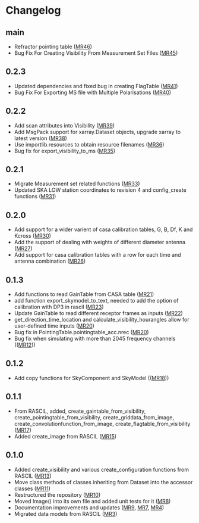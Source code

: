 # Changelog

main
----
* Refractor pointing table ([MR46](https://gitlab.com/ska-telescope/sdp/ska-sdp-datamodels/-/merge_requests/46))
* Bug Fix For Creating Visibility From Measurement Set Files ([MR45](https://gitlab.com/ska-telescope/sdp/ska-sdp-datamodels/-/merge_requests/45))

0.2.3
----
* Updated dependencies and fixed bug in creating FlagTable ([MR41](https://gitlab.com/ska-telescope/sdp/ska-sdp-datamodels/-/merge_requests/41))
* Bug Fix For Exporting MS file with Multiple Polarisations ([MR40](https://gitlab.com/ska-telescope/sdp/ska-sdp-datamodels/-/merge_requests/40))

0.2.2
-----
* Add scan attributes into Visibility ([MR39](https://gitlab.com/ska-telescope/sdp/ska-sdp-datamodels/-/merge_requests/39))
* Add MsgPack support for xarray.Dataset objects, upgrade xarray to latest version ([MR38](https://gitlab.com/ska-telescope/sdp/ska-sdp-datamodels/-/merge_requests/38))
* Use importlib.resources to obtain resource filenames ([MR36](https://gitlab.com/ska-telescope/sdp/ska-sdp-datamodels/-/merge_requests/36))
* Bug fix for export_visibility_to_ms ([MR35](https://gitlab.com/ska-telescope/sdp/ska-sdp-datamodels/-/merge_requests/35))

0.2.1
----
* Migrate Measurement set related functions ([MR33](https://gitlab.com/ska-telescope/sdp/ska-sdp-datamodels/-/merge_requests/33)) 
* Updated SKA LOW station coordinates to revision 4 and config_create functions ([MR31](https://gitlab.com/ska-telescope/sdp/ska-sdp-datamodels/-/merge_requests/31))

0.2.0
----
* Add support for a wider varient of casa calibration tables, G, B, Df, K and Kcross ([MR30](https://gitlab.com/ska-telescope/sdp/ska-sdp-datamodels/-/merge_requests/30))
* Add the support of dealing with weights of different diameter antenna ([MR27](https://gitlab.com/ska-telescope/sdp/ska-sdp-datamodels/-/merge_requests/27))
* Add support for casa calibration tables with a row for each time and antenna combination ([MR26](https://gitlab.com/ska-telescope/sdp/ska-sdp-datamodels/-/merge_requests/26))

0.1.3
----
* Add functions to read GainTable from CASA table ([MR21](https://gitlab.com/ska-telescope/sdp/ska-sdp-datamodels/-/merge_requests/21))
* add function export_skymodel_to_text, needed to add the option of calibration with DP3 in rascil ([MR23](https://gitlab.com/ska-telescope/sdp/ska-sdp-datamodels/-/merge_requests/23))
* Update GainTable to read different receptor frames as inputs ([MR22](https://gitlab.com/ska-telescope/sdp/ska-sdp-datamodels/-/merge_requests/22))
* get_direction_time_location and calculate_visibility_hourangles allow for user-defined time inputs ([MR20](https://gitlab.com/ska-telescope/sdp/ska-sdp-datamodels/-/merge_requests/20))
* Bug fix in PointingTable.pointingtable_acc.nrec ([MR20](https://gitlab.com/ska-telescope/sdp/ska-sdp-datamodels/-/merge_requests/20))
* Bug fix when simulating with more than 2045 frequency channels (([MR12](https://gitlab.com/ska-telescope/sdp/ska-sdp-datamodels/-/merge_requests/12)))

0.1.2
-----
* Add copy functions for SkyComponent and SkyModel (([MR18](https://gitlab.com/ska-telescope/sdp/ska-sdp-datamodels/-/merge_requests/18)))

0.1.1
-----
* From RASCIL, added, create_gaintable_from_visibility, create_pointingtable_from_visibility,
  create_griddata_from_image, create_convolutionfunction_from_image, create_flagtable_from_visibility
  ([MR17](https://gitlab.com/ska-telescope/sdp/ska-sdp-datamodels/-/merge_requests/17))
* Added create_image from RASCIL ([MR15](https://gitlab.com/ska-telescope/sdp/ska-sdp-datamodels/-/merge_requests/15))

0.1.0
-----
* Added create_visibility and various create_configuration functions from RASCIL ([MR13](https://gitlab.com/ska-telescope/sdp/ska-sdp-datamodels/-/merge_requests/13))
* Move class methods of classes inheriting from Dataset into the accessor classes ([MR11](https://gitlab.com/ska-telescope/sdp/ska-sdp-datamodels/-/merge_requests/11))
* Restructured the repository ([MR10](https://gitlab.com/ska-telescope/sdp/ska-sdp-datamodels/-/merge_requests/10))
* Moved Image() into its own file and added unit tests for it ([MR8](https://gitlab.com/ska-telescope/sdp/ska-sdp-datamodels/-/merge_requests/8))
* Documentation improvements and updates ([MR9](https://gitlab.com/ska-telescope/sdp/ska-sdp-datamodels/-/merge_requests/9), [MR7](https://gitlab.com/ska-telescope/sdp/ska-sdp-datamodels/-/merge_requests/7), [MR4](https://gitlab.com/ska-telescope/sdp/ska-sdp-datamodels/-/merge_requests/4))
* Migrated data models from RASCIL ([MR3](https://gitlab.com/ska-telescope/sdp/ska-sdp-datamodels/-/merge_requests/3))
